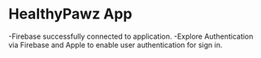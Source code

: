 # HealthyPawz App
-Firebase successfully connected to application.
-Explore Authentication via Firebase and Apple to enable user authentication for sign in.

